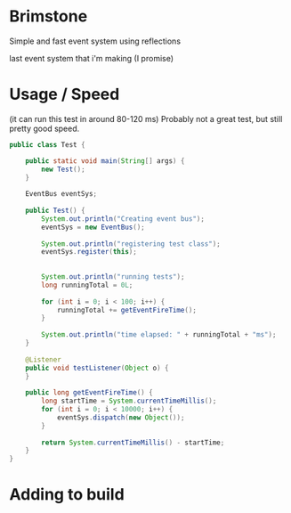 # Brimstone
Simple and fast event system using reflections

last event system that i'm making (I promise)

# Usage / Speed

(it can run this test in around 80-120 ms)
Probably not a great test, but still pretty good speed.

```java
public class Test {

	public static void main(String[] args) {
		new Test();
	}
	
	EventBus eventSys;
	
	public Test() {
		System.out.println("Creating event bus");
		eventSys = new EventBus();
		
		System.out.println("registering test class");
		eventSys.register(this);
		
		
		System.out.println("running tests");
		long runningTotal = 0L;
		
		for (int i = 0; i < 100; i++) {
			runningTotal += getEventFireTime();
		}
		
		System.out.println("time elapsed: " + runningTotal + "ms");
	}
	
	@Listener
	public void testListener(Object o) {
	}
	
	public long getEventFireTime() {
		long startTime = System.currentTimeMillis();
		for (int i = 0; i < 10000; i++) {
			eventSys.dispatch(new Object());
		}
		
		return System.currentTimeMillis() - startTime;
	}
}
```

# Adding to build
